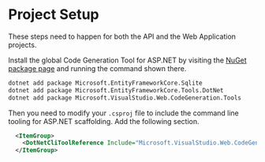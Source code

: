 # Project Setup

These steps need to happen for both the API and the Web Application projects.

Install the global Code Generation Tool for ASP.NET by visiting the [NuGet package page](https://www.nuget.org/packages/dotnet-aspnet-codegenerator/) and running the command shown there.

```sh
dotnet add package Microsoft.EntityFrameworkCore.Sqlite
dotnet add package Microsoft.EntityFrameworkCore.Tools.DotNet
dotnet add package Microsoft.VisualStudio.Web.CodeGeneration.Tools
```

Then you need to modify your `.csproj` file to include the command line tooling for ASP.NET scaffolding. Add the following section.

```xml
  <ItemGroup>
    <DotNetCliToolReference Include="Microsoft.VisualStudio.Web.CodeGeneration.Tools" Version="2.0.4" />
  </ItemGroup>
```

